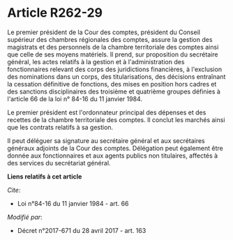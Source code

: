 # Article R262-29

Le premier président de la Cour des comptes, président du Conseil supérieur des chambres régionales des comptes, assure la
gestion des magistrats et des personnels de la chambre territoriale des comptes ainsi que celle de ses moyens matériels. Il
prend, sur proposition du secrétaire général, les actes relatifs à la gestion et à l'administration des fonctionnaires
relevant des corps des juridictions financières, à l'exclusion des nominations dans un corps, des titularisations, des
décisions entraînant la cessation définitive de fonctions, des mises en position hors cadres et des sanctions disciplinaires
des troisième et quatrième groupes définies à l'article 66 de la loi n° 84-16 du 11 janvier 1984.

Le premier président est l'ordonnateur principal des dépenses et des recettes de la chambre territoriale des comptes. Il
conclut les marchés ainsi que les contrats relatifs à sa gestion.

Il peut déléguer sa signature au secrétaire général et aux secrétaires généraux adjoints de la Cour des comptes. Délégation
peut également être donnée aux fonctionnaires et aux agents publics non titulaires, affectés à des services du secrétariat
général.

**Liens relatifs à cet article**

_Cite_:

  - Loi n°84-16 du 11 janvier 1984 - art. 66

_Modifié par_:

  - Décret n°2017-671 du 28 avril 2017 - art. 163
